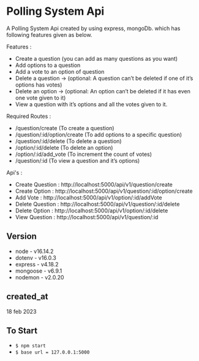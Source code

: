 # Polling System Api

A Polling System Api created by using express, mongoDb. which has following features given as below.

Features :
- Create a question (you can add as many questions as you want)
- Add options to a question
- Add a vote to an option of question
- Delete a question → (optional: A question can’t be deleted if one of it’s options has votes)
- Delete an option → (optional: An option can’t be deleted if it has even one vote given to it)
- View a question with it’s options and all the votes given to it.

Required Routes : 
- /question/create (To create a question)
- /question/:id/option/create (To add options to a specific question)
- /question/:id/delete (To delete a question)
- /option/:id/delete (To delete an option)
- /option/:id/add_vote (To increment the count of votes)
- /question/:id (To view a question and it’s options)

Api's : 
- Create Question : http://localhost:5000/api/v1/question/create
- Create Option : http://localhost:5000/api/v1/question/:id/option/create
- Add Vote : http://localhost:5000/api/v1/option/:id/addVote
- Delete Question : http://localhost:5000/api/v1/question/:id/delete
- Delete Option : http://localhost:5000/api/v1/option/:id/delete
- View Question : http://localhost:5000/api/v1/question/:id

## Version

- node - v16.14.2
- dotenv - v16.0.3
- express - v4.18.2
- mongoose - v6.9.1
- nodemon - v2.0.20

## created_at

18 feb 2023

## To Start

- `$ npm start`
- `$ base url = 127.0.0.1:5000`
